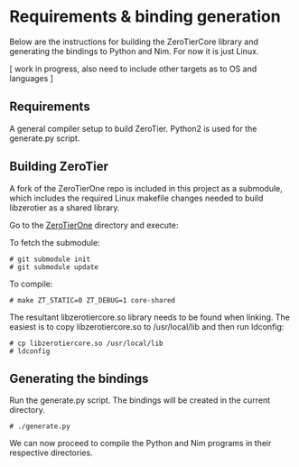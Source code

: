 # Requirements & binding generation

Below are the instructions for building the ZeroTierCore library and
generating the bindings to Python and Nim. For now it is just Linux.

[ work in progress, also need to include other targets as to OS and languages ]

## Requirements

A general compiler setup to build ZeroTier. Python2 is used for the
generate.py script.

## Building ZeroTier

A fork of the ZeroTierOne repo is included in this project as a submodule,
which includes the required Linux makefile changes needed to build libzerotier
as a shared library.

Go to the [ZeroTierOne](../../modules/ZeroTierOne) directory and execute:

To fetch the submodule:

```
# git submodule init
# git submodule update
```

To compile:
```
# make ZT_STATIC=0 ZT_DEBUG=1 core-shared
```

The resultant libzerotiercore.so library needs to be found when linking. The
easiest is to copy libzerotiercore.so to /usr/local/lib and then run ldconfig:

```
# cp libzerotiercore.so /usr/local/lib
# ldconfig
```

## Generating the bindings

Run the generate.py script. The bindings will be created in the current
directory.

```
# ./generate.py
```

We can now proceed to compile the Python and Nim programs in their respective
directories.
